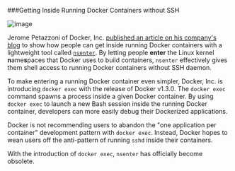 ###Getting Inside Running Docker Containers without SSH

![image](https://s3.amazonaws.com/learningdocker/wordpress/getting-inside-running-docker-containers-without-ssh/open-shipping-container.jpg)

Jerome Petazzoni of Docker, Inc. [published an article on his company's blog](http://blog.docker.com/2014/06/why-you-dont-need-to-run-sshd-in-docker/) to show how people can get inside running Docker containers with a lightweight tool called [`nsenter`](https://github.com/jpetazzo/nsenter).  By letting people **enter** the Linux kernel **n**ame**s**paces that Docker uses to build containers, `nsenter` effectively gives them shell access to running Docker containers without SSH daemon.

To make entering a running Docker container even simpler, Docker, Inc. is introducing `docker exec` with the release of Docker v1.3.0.  The `docker exec` command spawns a process inside a given Docker container.  By using `docker exec` to launch a new Bash session inside the running Docker container, developers can more easily debug their Dockerized applications.  

Docker is not recommending users to abandon the "one application per container" development pattern with `docker exec`.  Instead, Docker hopes to wean users off the anti-pattern of running `sshd` inside their containers.  

With the introduction of `docker exec`, `nsenter` has officially become obsolete.

	

	